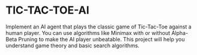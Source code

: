# TIC-TAC-TOE-AI
Implement an AI agent that plays the classic game of Tic-Tac-Toe against a human player. You can use algorithms like Minimax with or without Alpha-Beta Pruning to make the AI player unbeatable. This project will help you understand game theory and basic search  algorithms.
